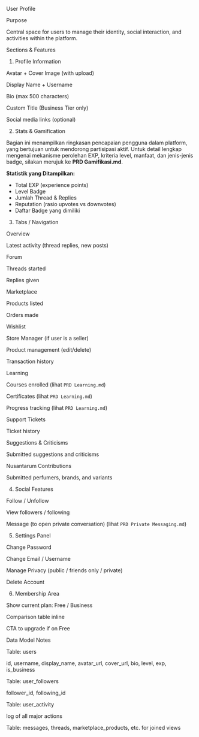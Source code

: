 User Profile

Purpose

Central space for users to manage their identity, social interaction, and activities within the platform.

Sections & Features

1. Profile Information

Avatar + Cover Image (with upload)

Display Name + Username

Bio (max 500 characters)

Custom Title (Business Tier only)

Social media links (optional)

2. Stats & Gamification

Bagian ini menampilkan ringkasan pencapaian pengguna dalam platform, yang bertujuan untuk mendorong partisipasi aktif. Untuk detail lengkap mengenai mekanisme perolehan EXP, kriteria level, manfaat, dan jenis-jenis badge, silakan merujuk ke **PRD Gamifikasi.md**.

**Statistik yang Ditampilkan:**

- Total EXP (experience points)
- Level Badge
- Jumlah Thread & Replies
- Reputation (rasio upvotes vs downvotes)
- Daftar Badge yang dimiliki

3. Tabs / Navigation

Overview

Latest activity (thread replies, new posts)

Forum

Threads started

Replies given

Marketplace

Products listed

Orders made

Wishlist

Store Manager (if user is a seller)

Product management (edit/delete)

Transaction history

Learning

Courses enrolled (lihat `PRD Learning.md`)

Certificates (lihat `PRD Learning.md`)

Progress tracking (lihat `PRD Learning.md`)

Support Tickets

Ticket history

Suggestions & Criticisms

Submitted suggestions and criticisms

Nusantarum Contributions

Submitted perfumers, brands, and variants

4. Social Features

Follow / Unfollow

View followers / following

Message (to open private conversation) (lihat `PRD Private Messaging.md`)

5. Settings Panel

Change Password

Change Email / Username

Manage Privacy (public / friends only / private)

Delete Account

6. Membership Area

Show current plan: Free / Business

Comparison table inline

CTA to upgrade if on Free

Data Model Notes

Table: users

id, username, display_name, avatar_url, cover_url, bio, level, exp, is_business

Table: user_followers

follower_id, following_id

Table: user_activity

log of all major actions

Table: messages, threads, marketplace_products, etc. for joined views
